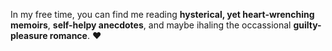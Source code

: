 In my free time, you can find me reading __hysterical, yet heart-wrenching memoirs__, __self-helpy anecdotes__, and maybe ihaling the occassional __guilty-pleasure romance__. :heart:
